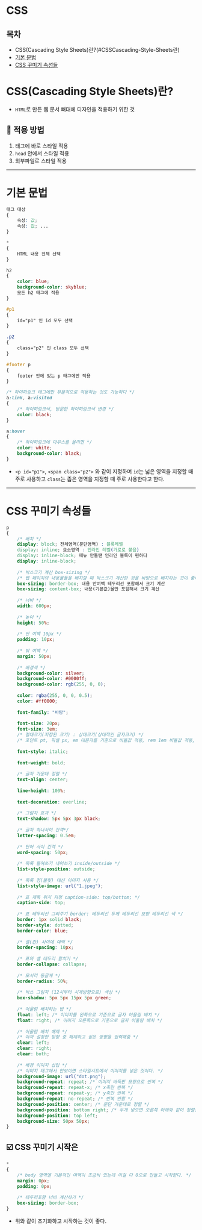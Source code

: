 # CSS
## 목차
* CSS(Cascading Style Sheets)란?(#CSSCascading-Style-Sheets란)
* [기본 문법](#기본-문법)
* [CSS 꾸미기 속성들](#CSS-꾸미기-속성들)

# CSS(Cascading Style Sheets)란?
* `HTML`로 만든 웹 문서 뼈대에 디자인을 적용하기 위한 것

## 🔸 적용 방법
1. 태그에 바로 스타일 적용<br>
2. `head` 안에서 스타일 적용<br>
3. 외부파일로 스타일 적용<br>
****************************

# 기본 문법
```css
태그 대상
{
    속성: 값;
    속성: 값; ...
}

*
{
    HTML 내용 전체 선택
}

h2
{
    color: blue;
    background-color: skyblue;
    모든 h2 태그에 적용
} 

#p1
{
    id="p1" 인 id 모두 선택
}

.p2
{
    class="p2" 인 class 모두 선택
}

#footer p
{
    footer 안에 있는 p 태그에만 적용
}

/* 하이퍼링크 태그에만 부분적으로 적용하는 것도 가능하다 */
a:link, a:visited
{
	/* 하이퍼링크색, 방문한 하이퍼링크색 변경 */
	color: black;
}

a:hover
{
	/* 하이퍼링크에 마우스를 올리면 */
	color: white;
	background-color: black;
}
```

* `<p id="p1">`, `<span class="p2">` 와 같이 지정하며 `id`는 넓은 영역을 지정할 때 주로 사용하고 `class`는 좁은 영역을 지정할 때 주로 사용한다고 한다.
******************************

# CSS 꾸미기 속성들

```css
p
{
	/* 배치 */
	display: block; 전체영역(문단영역) : 블록레벨
	display: inline; 요소영역 : 인라인 레벨(가로로 붙음)
	display: inline-block; 메뉴 만들땐 인라인 블록이 편하다
	display: inline-block;
    
	/* 박스크기 계산 box-sizing */
    /* 웹 페이지의 내용물들을 배치할 때 박스크기 계산한 것을 바탕으로 배치하는 것이 좋다 */
	box-sizing: border-box; 내용 안여백 테두리선 포함해서 크기 계산
	box-sizing: content-box; 내용(기본값)물만 포함해서 크기 계산
    
	/* 너비 */
	width: 600px;
	
	/* 높이 */
	height: 50%;
 
    /* 안 여백 10px */
	padding: 10px;
	
	/* 밖 여백 */
	margin: 50px;
    
	/* 배경색 */
	background-color: silver;
	background-color: #0000ff;
	background-color: rgb(255, 0, 0);
    
    color: rgba(255, 0, 0, 0.5);
    color: #ff0000;
    
    font-family: "바탕";
    
    font-size: 20px;
    font-size: 3em;
    /* 절대크기(지정된 크기) : 상대크기(상대적인 글자크기) */
    /* 포인트 pt, 픽셀 px, em 대문자를 기준으로 비율값 적용, rem 1em 비율값 적용, ex 소문자를 기준으로 적용 */
    
    font-style: italic;
    
    font-weight: bold;
    
    /* 글자 가운데 정렬 */
    text-align: center;
    
    line-height: 100%;
    
    text-decoration: overline;
    
    /* 그림자 효과 */
    text-shadow: 5px 5px 3px black; 
    
    /* 글자 하나사이 간격*/
    letter-spacing: 0.5em; 
    
    /* 단어 사이 간격 */
    word-spacing: 50px; 
    
    /* 목록 들여쓰기 내어쓰기 inside/outside */
    list-style-position: outside;
    
    /* 목록 점(불릿) 대신 이미지 사용 */
    list-style-image: url("1.jpeg");
    
    /* 표 제목 위치 지정 caption-side: top/bottom; */
	caption-side: top;
    
	/* 표 테두리선 그려주기 border: 테두리선 두께 테두리선 모양 테두리선 색 */
	border: 1px solid black;
    border-style: dotted;
	border-color: blue;
    
	/* 셀(칸) 사이에 여백 */
	border-spacing: 10px;
	
	/* 표와 셀 테두리 합치기 */
	border-collapse: collapse;
    
    /* 모서리 둥글게 */
	border-radius: 50%;
    
    /* 박스 그림자 (12시부터 시계방향으로) 색상 */
	box-shadow: 5px 5px 15px 5px green;
 
	/* 어울림 배치하는 법 */
	float: left; /* 이미지를 왼쪽으로 기준으로 글자 어울림 배치 */
	float: right; /* 이미지 오른쪽으로 기준으로 글자 어울림 배치 */
 
	/* 어울림 배치 해제 */
	/* 아까 설정한 방향 중 해제하고 싶은 방향을 입력해줌 */
	clear: left;
	clear: right;
	clear: both;  
    
    /* 배경 이미지 삽입 */
	/* 이미지 태그에서 안보이면 스타일시트에서 이미지를 넣은 것이다. */
	background-image: url("dot.png");
	background-repeat: repeat; /* 이미지 바둑판 모양으로 반복 */
	background-repeat: repeat-x; /* x축만 반복 */
	background-repeat: repeat-y; /* y축만 반복 */
	background-repeat: no-repeat; /* 반복 안함 */ 
	background-position: center; /* 문단 가운데로 정렬 */
	background-position: bottom right; /* 두개 넣으면 오른쪽 아래와 같이 정렬됨 */
	background-position: top left;
	background-size: 50px 50px;
}
```

## ☑️ CSS 꾸미기 시작은
```css
*
{
	/* body 영역엔 기본적인 여백이 조금씩 있는데 이걸 다 0으로 만들고 시작한다. */
	margin: 0px;
	padding: 0px;
	
	/* 테두리포함 너비 계산하기 */
	box-sizing: border-box;
}
```

* 위와 같이 초기화하고 시작하는 것이 좋다.
